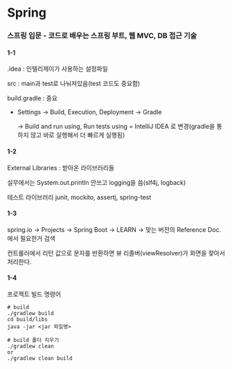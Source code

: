 # Spring

### **스프링 입문 - 코드로 배우는 스프링 부트, 웹 MVC, DB 접근 기술**

#### 1-1

.idea : 인텔리제이가 사용하는 설정파일

src : main과 test로 나눠져있음(test 코드도 중요함)

build.gradle : 중요

- Settings  $\to$ Build, Execution, Deployment $\to$ Gradle

  $\to$ Build and run using, Run tests using = IntelliJ IDEA 로 변경(gradle을 통하지 않고 바로 실행해서 더 빠르게 실행됨)

#### 1-2

External Libraries : 받아온 라이브러리들

실무에서는 System.out.println 안쓰고 logging을 씀(slf4j, logback)

테스트 라이브러리 junit, mockito, assertj, spring-test

#### 1-3

spring.io $\to$ Projects $\to$ Spring Boot $\to$ LEARN $\to$ 맞는 버전의 Reference Doc. 에서 필요한거 검색

컨트롤러에서 리턴 값으로 문자를 반환하면 뷰 리졸버(viewResolver)가 화면을 찾아서 처리한다.

#### 1-4

프로젝트 빌드 명령어

```
# build
./gradlew build
cd build/libs
java -jar <jar 파일명>

# build 폴더 지우기
./gradlew clean
or
./gradlew clean build
```

